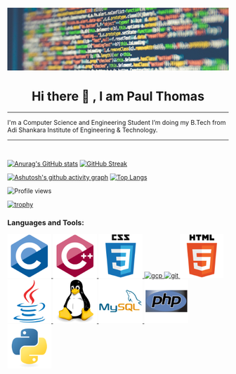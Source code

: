 ![alt text](./images/markus-spiske-Skf7HxARcoc-unsplash.jpg)
<h1 align="center"> Hi there 👋 , I am Paul Thomas </h1>

<hr>
I'm a Computer Science and Engineering Student
I’m doing my B.Tech from Adi Shankara Institute of Engineering & Technology.
<hr><br>

[![Anurag's GitHub stats](https://github-readme-stats.vercel.app/api?username=PaulThomas20002)](https://github.com/anuraghazra/github-readme-stats)
[![GitHub Streak](http://github-readme-streak-stats.herokuapp.com?user=PaulThomas20002&hide_border=true&date_format=j%20M%5B%20Y%5D)](https://git.io/streak-stats)
<br>

[![Ashutosh's github activity graph](https://activity-graph.herokuapp.com/graph?username=PaulThomas20002&theme=react-dark)](https://github.com/ashutosh00710/github-readme-activity-graph)
[![Top Langs](https://github-readme-stats.vercel.app/api/top-langs/?username=PaulThomas20002)](https://github.com/anuraghazra/github-readme-stats)

![Profile views](https://komarev.com/ghpvc/?username=PaulThomas&color=blue&style=plastic)

[![trophy](https://github-profile-trophy.vercel.app/?username=PaulThomas20002&column=7&margin-w=15&margin-h=15)](https://github.com/PaulThomas20002/github-profile-trophy)

<h3 align="left">Languages and Tools:</h3>

<!-- width and height wass 40-->

<p align="left"> 
<!--
  <a href="https://developer.android.com" target="_blank" rel="noreferrer"> 
  <img src="https://raw.githubusercontent.com/devicons/devicon/master/icons/android/android-original-wordmark.svg" alt="android" width="100" height="100"/> 
  </a> -->
    
  <a href="https://www.cprogramming.com/" target="_blank" rel="noreferrer"> 
    <img src="https://raw.githubusercontent.com/devicons/devicon/master/icons/c/c-original.svg" alt="c" width="100" height="100"/>
  </a> 
  
  <a href="https://www.w3schools.com/cpp/" target="_blank" rel="noreferrer"> 
    <img src="https://raw.githubusercontent.com/devicons/devicon/master/icons/cplusplus/cplusplus-original.svg" alt="cplusplus" width="100" height="100"/>
  </a>
  
  <a href="https://www.w3schools.com/css/" target="_blank" rel="noreferrer"> 
    <img src="https://raw.githubusercontent.com/devicons/devicon/master/icons/css3/css3-original-wordmark.svg" alt="css3" width="100" height="100"/>
  </a> 
  
  <a href="https://cloud.google.com" target="_blank" rel="noreferrer">
    <img src="https://www.vectorlogo.zone/logos/google_cloud/google_cloud-icon.svg" alt="gcp" width="100" height="100"/>
  </a> 
  
  <a href="https://git-scm.com/" target="_blank" rel="noreferrer">
    <img src="https://www.vectorlogo.zone/logos/git-scm/git-scm-icon.svg" alt="git" width="100" height="100"/>
  </a>
  
  <a href="https://www.w3.org/html/" target="_blank" rel="noreferrer">
    <img src="https://raw.githubusercontent.com/devicons/devicon/master/icons/html5/html5-original-wordmark.svg" alt="html5" width="100" height="100"/>
  </a> 
  
  <a href="https://www.java.com" target="_blank" rel="noreferrer">
    <img src="https://raw.githubusercontent.com/devicons/devicon/master/icons/java/java-original.svg" alt="java" width="100" height="100"/>
  </a> 
 <!--
  <a href="https://developer.mozilla.org/en-US/docs/Web/JavaScript" target="_blank" rel="noreferrer">
    <img src="https://raw.githubusercontent.com/devicons/devicon/master/icons/javascript/javascript-original.svg" alt="javascript" width="100" height="100"/>
  </a> -->
  
  <a href="https://www.linux.org/" target="_blank" rel="noreferrer">
    <img src="https://raw.githubusercontent.com/devicons/devicon/master/icons/linux/linux-original.svg" alt="linux" width="100" height="100"/>
  </a>
  <!--
  <a href="https://mariadb.org/" target="_blank" rel="noreferrer">
    <img src="https://www.vectorlogo.zone/logos/mariadb/mariadb-icon.svg" alt="mariadb" width="100" height="100"/>
  </a> -->
  
  <a href="https://www.mysql.com/" target="_blank" rel="noreferrer">
    <img src="https://raw.githubusercontent.com/devicons/devicon/master/icons/mysql/mysql-original-wordmark.svg" alt="mysql" width="100" height="100"/>
  </a>
  
  <a href="https://www.php.net" target="_blank" rel="noreferrer">
    <img src="https://raw.githubusercontent.com/devicons/devicon/master/icons/php/php-original.svg" alt="php" width="100" height="100"/>
  </a>
  
  <a href="https://www.python.org" target="_blank" rel="noreferrer">
    <img src="https://raw.githubusercontent.com/devicons/devicon/master/icons/python/python-original.svg" alt="python" width="100" height="100"/>
  </a> 
</p>



<!--
**PaulThomas20002/PaulThomas20002** is a ✨ _special_ ✨ repository because its `README.md` (this file) appears on your GitHub profile.

Here are some ideas to get you started:

- 🔭 I’m currently working on ...
- 🌱 I’m currently learning ...
- 👯 I’m looking to collaborate on ...
- 🤔 I’m looking for help with ...
- 💬 Ask me about ...
- 📫 How to reach me: ...
- 😄 Pronouns: ...
- ⚡ Fun fact: ...
-->
